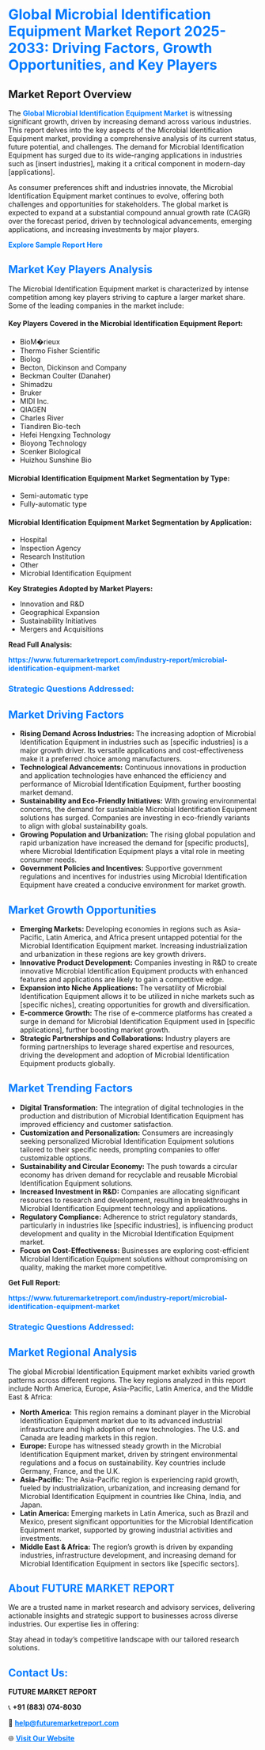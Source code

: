 <h1 style="color: #007BFF;">Global Microbial Identification Equipment Market Report 2025-2033: Driving Factors, Growth Opportunities, and Key Players</h1>

<section id="overview">
<h2>Market Report Overview</h2>
<p>The <a href="https://www.futuremarketreport.com/industry-report/microbial-identification-equipment-market" style="color: #007BFF; text-decoration: none;"><strong>Global Microbial Identification Equipment Market</strong></a> is witnessing significant growth, driven by increasing demand across various industries. This report delves into the key aspects of the Microbial Identification Equipment market, providing a comprehensive analysis of its current status, future potential, and challenges. The demand for Microbial Identification Equipment has surged due to its wide-ranging applications in industries such as [insert industries], making it a critical component in modern-day [applications].</p>
<p>As consumer preferences shift and industries innovate, the Microbial Identification Equipment market continues to evolve, offering both challenges and opportunities for stakeholders. The global market is expected to expand at a substantial compound annual growth rate (CAGR) over the forecast period, driven by technological advancements, emerging applications, and increasing investments by major players.</p>
</section>

<section id="overview">
<p><a href="https://www.futuremarketreport.com/request-sample/reportId=127038" style="color: #007BFF; text-decoration: none;"><strong>Explore Sample Report Here</strong></a></p>
</section>

<section id="key-players">
<h2 style="color: #007BFF;">Market Key Players Analysis</h2>
<p>The Microbial Identification Equipment market is characterized by intense competition among key players striving to capture a larger market share. Some of the leading companies in the market include:</p>
<h4>Key Players Covered in the Microbial Identification Equipment Report:</h4>
<ul><li>BioM�rieux</li><li>Thermo Fisher Scientific</li><li>Biolog</li><li>Becton, Dickinson and Company</li><li>Beckman Coulter (Danaher)</li><li>Shimadzu</li><li>Bruker</li><li>MIDI Inc.</li><li>QIAGEN</li><li>Charles River</li><li>Tiandiren Bio-tech</li><li>Hefei Hengxing Technology</li><li>Bioyong Technology</li><li>Scenker Biological</li><li>Huizhou Sunshine Bio</li></ul>
<h4>Microbial Identification Equipment Market Segmentation by Type:</h4>
<ul><li>Semi-automatic type</li><li>Fully-automatic type</li></ul>

<h4>Microbial Identification Equipment Market Segmentation by Application:</h4>
<ul><li>Hospital</li><li>Inspection Agency</li><li>Research Institution</li><li>Other</li><li>Microbial Identification Equipment</li></ul>
<p><strong>Key Strategies Adopted by Market Players:</strong></p>
<ul>
<li>Innovation and R&D</li>
<li>Geographical Expansion</li>
<li>Sustainability Initiatives</li>
<li>Mergers and Acquisitions</li>
</ul>
</section>

<section>
<p><strong>Read Full Analysis: </strong></p><a href="https://www.futuremarketreport.com/industry-report/microbial-identification-equipment-market" style="color: #007BFF; text-decoration: none;"><strong>https://www.futuremarketreport.com/industry-report/microbial-identification-equipment-market</strong></a>
<h3 style="color: #007BFF;">Strategic Questions Addressed:</h3>
</section>

<section id="driving-factors">
<h2 style="color: #007BFF;">Market Driving Factors</h2>
<ul>
<li><strong>Rising Demand Across Industries:</strong> The increasing adoption of Microbial Identification Equipment in industries such as [specific industries] is a major growth driver. Its versatile applications and cost-effectiveness make it a preferred choice among manufacturers.</li>
<li><strong>Technological Advancements:</strong> Continuous innovations in production and application technologies have enhanced the efficiency and performance of Microbial Identification Equipment, further boosting market demand.</li>
<li><strong>Sustainability and Eco-Friendly Initiatives:</strong> With growing environmental concerns, the demand for sustainable Microbial Identification Equipment solutions has surged. Companies are investing in eco-friendly variants to align with global sustainability goals.</li>
<li><strong>Growing Population and Urbanization:</strong> The rising global population and rapid urbanization have increased the demand for [specific products], where Microbial Identification Equipment plays a vital role in meeting consumer needs.</li>
<li><strong>Government Policies and Incentives:</strong> Supportive government regulations and incentives for industries using Microbial Identification Equipment have created a conducive environment for market growth.</li>
</ul>
</section>

<section id="growth-opportunities">
<h2 style="color: #007BFF;">Market Growth Opportunities</h2>
<ul>
<li><strong>Emerging Markets:</strong> Developing economies in regions such as Asia-Pacific, Latin America, and Africa present untapped potential for the Microbial Identification Equipment market. Increasing industrialization and urbanization in these regions are key growth drivers.</li>
<li><strong>Innovative Product Development:</strong> Companies investing in R&D to create innovative Microbial Identification Equipment products with enhanced features and applications are likely to gain a competitive edge.</li>
<li><strong>Expansion into Niche Applications:</strong> The versatility of Microbial Identification Equipment allows it to be utilized in niche markets such as [specific niches], creating opportunities for growth and diversification.</li>
<li><strong>E-commerce Growth:</strong> The rise of e-commerce platforms has created a surge in demand for Microbial Identification Equipment used in [specific applications], further boosting market growth.</li>
<li><strong>Strategic Partnerships and Collaborations:</strong> Industry players are forming partnerships to leverage shared expertise and resources, driving the development and adoption of Microbial Identification Equipment products globally.</li>
</ul>
</section>

<section id="trending-factors">
<h2 style="color: #007BFF;">Market Trending Factors</h2>
<ul>
<li><strong>Digital Transformation:</strong> The integration of digital technologies in the production and distribution of Microbial Identification Equipment has improved efficiency and customer satisfaction.</li>
<li><strong>Customization and Personalization:</strong> Consumers are increasingly seeking personalized Microbial Identification Equipment solutions tailored to their specific needs, prompting companies to offer customizable options.</li>
<li><strong>Sustainability and Circular Economy:</strong> The push towards a circular economy has driven demand for recyclable and reusable Microbial Identification Equipment solutions.</li>
<li><strong>Increased Investment in R&D:</strong> Companies are allocating significant resources to research and development, resulting in breakthroughs in Microbial Identification Equipment technology and applications.</li>
<li><strong>Regulatory Compliance:</strong> Adherence to strict regulatory standards, particularly in industries like [specific industries], is influencing product development and quality in the Microbial Identification Equipment market.</li>
<li><strong>Focus on Cost-Effectiveness:</strong> Businesses are exploring cost-efficient Microbial Identification Equipment solutions without compromising on quality, making the market more competitive.</li>
</ul>
</section>

<section>
<p><strong>Get Full Report: </strong></p><a href="https://www.futuremarketreport.com/industry-report/microbial-identification-equipment-market" style="color: #007BFF; text-decoration: none;"><strong>https://www.futuremarketreport.com/industry-report/microbial-identification-equipment-market</strong></a>
<h3 style="color: #007BFF;">Strategic Questions Addressed:</h3>
</section>


<section id="regional-analysis">
<h2 style="color: #007BFF;">Market Regional Analysis</h2>
<p>The global Microbial Identification Equipment market exhibits varied growth patterns across different regions. The key regions analyzed in this report include North America, Europe, Asia-Pacific, Latin America, and the Middle East & Africa:</p>
<ul>
<li><strong>North America:</strong> This region remains a dominant player in the Microbial Identification Equipment market due to its advanced industrial infrastructure and high adoption of new technologies. The U.S. and Canada are leading markets in this region.</li>
<li><strong>Europe:</strong> Europe has witnessed steady growth in the Microbial Identification Equipment market, driven by stringent environmental regulations and a focus on sustainability. Key countries include Germany, France, and the U.K.</li>
<li><strong>Asia-Pacific:</strong> The Asia-Pacific region is experiencing rapid growth, fueled by industrialization, urbanization, and increasing demand for Microbial Identification Equipment in countries like China, India, and Japan.</li>
<li><strong>Latin America:</strong> Emerging markets in Latin America, such as Brazil and Mexico, present significant opportunities for the Microbial Identification Equipment market, supported by growing industrial activities and investments.</li>
<li><strong>Middle East & Africa:</strong> The region’s growth is driven by expanding industries, infrastructure development, and increasing demand for Microbial Identification Equipment in sectors like [specific sectors].</li>
</ul>
</section>

<footer>
<h2 style="color: #007BFF;">About FUTURE MARKET REPORT</h2>
<p>We are a trusted name in market research and advisory services, delivering actionable insights and strategic support to businesses across diverse industries. Our expertise lies in offering:</p>

<p>Stay ahead in today’s competitive landscape with our tailored research solutions.</p>

<h2 style="color: #007BFF;">Contact Us:</h2>
<p><strong>FUTURE MARKET REPORT</strong></p>
<p>📞 <strong>+91 (883) 074-8030</strong></p>
<p>📧 <strong><a href="mailto:help@futuremarketreport.com" style="color: #007BFF;">help@futuremarketreport.com</a></strong></p>
<p>🌐 <strong><a href="https://www.futuremarketreport.com/" style="color: #007BFF;">Visit Our Website</a></strong></p>
</footer>